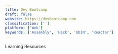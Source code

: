 ```yaml
---
title: Dev Bootcamp
draft: false 
website: https://devbootcamp.com
classification: ['']
platform: ['Web']
keywords: ['Assembly', 'Hack', 'ODIN', 'Reactor']
---
```

Learning Resources